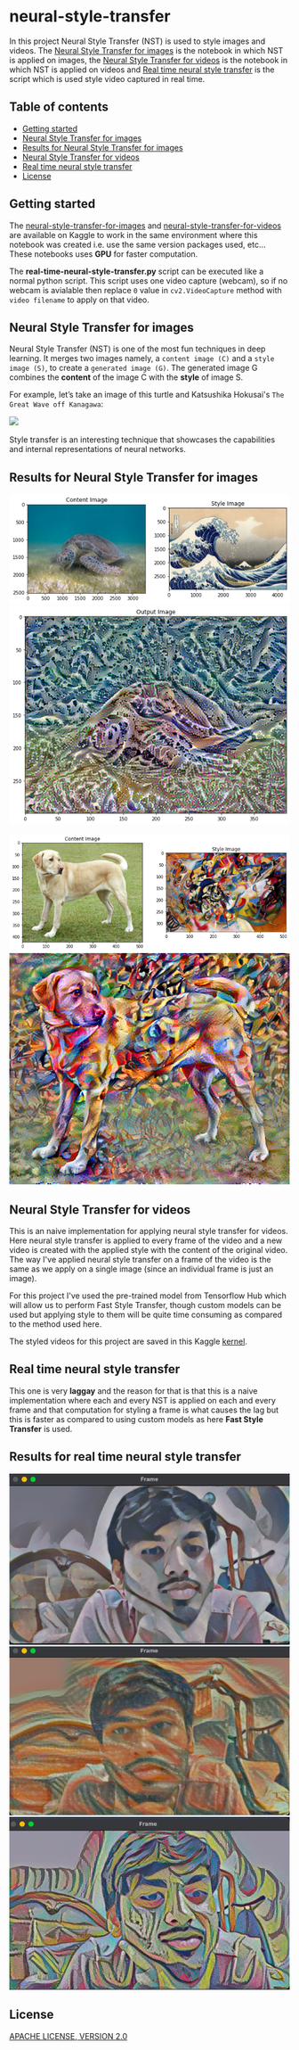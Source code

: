 # neural-style-transfer

In this project Neural Style Transfer (NST) is used to style images and videos. The [Neural Style Transfer for images](./neural-style-transfer-for-images.ipynb) is the notebook in which NST is applied on images, the [Neural Style Transfer for videos](./neural-style-transfer-for-videos.ipynb) is the notebook in which NST is applied on videos and [Real time neural style transfer](./real-time-neural-style-transfer.py) is the script which is used style video captured in real time.

## Table of contents

- [Getting started](#getting-started)
- [Neural Style Transfer for images](#neural-style-transfer-for-images)
- [Results for Neural Style Transfer for images](#results-for-neural-style-transfer-for-images)
- [Neural Style Transfer for videos](#neural-style-transfer-for-videos)
- [Real time neural style transfer](#real-time-neural-style-transfer)
- [License](#license)

## Getting started

The [neural-style-transfer-for-images](https://www.kaggle.com/akashsdas/neural-style-transfer-for-images) and [neural-style-transfer-for-videos](https://www.kaggle.com/akashsdas/neural-style-transfer-for-videos) are available on Kaggle to work in the same environment where this notebook was created i.e. use the same version packages used, etc... These notebooks uses **GPU** for faster computation.

The **real-time-neural-style-transfer.py** script can be executed like a normal python script. This script uses one video capture (webcam), so if no webcam is avialable then replace `0` value in `cv2.VideoCapture` method with `video filename` to apply on that video.

## Neural Style Transfer for images

Neural Style Transfer (NST) is one of the most fun techniques in deep learning. It merges two images namely, a `content image (C)` and a `style image (S)`, to create a `generated image (G)`. The generated image G combines the **content** of the image C with the **style** of image S.

For example, let’s take an image of this turtle and Katsushika Hokusai's `The Great Wave off Kanagawa`:

<img src="https://res.cloudinary.com/dpyleb8ih/image/upload/v1560278258/example.jpg">

Style transfer is an interesting technique that showcases the capabilities and internal representations of neural networks.

## Results for Neural Style Transfer for images

![](./docs/img-2.png)
![](./docs/img-6.png)

![](./docs/img-3.png)
![](./docs/img-5.png)

## Neural Style Transfer for videos

This is an naive implementation for applying neural style transfer for videos. Here neural style transfer is applied to every frame of the video and a new video is created with the applied style with the content of the original video. The way I've applied neural style transfer on a frame of the video is the same as we apply on a single image (since an individual frame is just an image).

For this project I've used the pre-trained model from Tensorflow Hub which will allow us to perform Fast Style Transfer, though custom models can be used but applying style to them will be quite time consuming as compared to the method used here.

The styled videos for this project are saved in this Kaggle [kernel](https://www.kaggle.com/akashsdas/neural-style-transfer-for-videos).

## Real time neural style transfer

This one is very **laggay** and the reason for that is that this is a naive implementation where each and every NST is applied on each and every frame and that computation for styling a frame is what causes the lag but this is faster as compared to using custom models as here **Fast Style Transfer** is used.

## Results for real time neural style transfer

![](./docs/realtime-1.png)
![](./docs/realtime-2.png)
![](./docs/realtime-3.png)

## License

[APACHE LICENSE, VERSION 2.0](./LICENSE)
